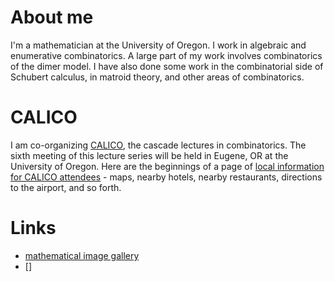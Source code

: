 # About me

I'm a mathematician at the University of Oregon.  I work in algebraic and enumerative combinatorics.  A large part of my work involves combinatorics of the dimer model.  I have also done some work in the combinatorial side of Schubert calculus, in matroid theory, and other areas of combinatorics.
# CALICO

I am co-organizing [CALICO](https://pages.uoregon.edu/plhersh/CALICO/), the cascade lectures in combinatorics.  The sixth meeting of this lecture series will be held in Eugene, OR at the University of Oregon. Here are the beginnings of a page of [local information for CALICO attendees](local%20information%20for%20CALICO%20attendees.html)  - maps, nearby hotels, nearby restaurants, directions to the airport, and so forth.

# Links

- [mathematical image gallery](mathematical%20image%20gallery.html)
- []
